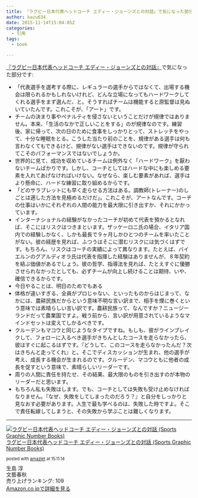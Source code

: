 ```yaml
---
title: 『ラグビー日本代表ヘッドコーチ エディー・ジョーンズとの対話』で気になった部分
author: kazu634
date: 2015-11-14T15:04:05Z
categories:
  - 引用
tags:
  - book

---
```

<a href="https://www.amazon.co.jp/exec/obidos/ASIN/4163903232/simsnes-22/ref=nosim/" onclick="__gaTracker('send', 'event', 'outbound-article', 'https://www.amazon.co.jp/exec/obidos/ASIN/4163903232/simsnes-22/ref=nosim/', '『ラグビー日本代表ヘッドコーチ エディー・ジョーンズとの対話』');" target="_blank" name="amazletlink">『ラグビー日本代表ヘッドコーチ エディー・ジョーンズとの対話』</a>で気になった部分です:

  * 「代表選手を選考する際に、レギュラーの選手からではなくて、出場する機会は限られるかもしれないけれど、どんな立場になってもハードワークしてくれる選手をまず選んだ、と。そうすればチームは機能すると原監督は見ぬいていたんです。これこそが、「アート」です。
  * チームの決まり事やペナルティを侵さないということだけが規律ではありません。本来、「生活のなかで正しいことをする」のが規律なのです。練習後、家に帰って、次の日のために食事をしっかりとって、ストレッチをやって、十分な睡眠をとる。こうした当たり前のことを、規律がある選手は何も言わなくてもできるけど、規律がない選手はできないのです。規律が守られてこそのパフォーマンスではないでしょうか。
  * 世界的に見て、成功を収めているチームは例外なく「ハードワーク」を厭わないチームばかりです。しかし、コーチとしてはハードな中にも楽しめる要素を入れてあげなければいけない。なぜなら、楽しむ要素があれば、選手はより懸命に、ハードな練習に取り組めるからです。
  * 「どのサラブレットにも早く走らせる方法はある。調教師(トレーナー)のしごとは適した方法を見極めるだけだ」。これこそが、アートなんです。コーチの仕事はいかにそれぞれの人間の能力を最大限に引き出すか、それにかかっています。
  * インターナショナルの経験がなかったコーチが初めて代表を預かるとなれば、そこにはリスクはつきまといます。ザッケーロニ氏の場合、イタリア国内での経験しかなく、しかも最長で９ヶ月しかひとつのチームを率いたことがない。彼の経歴を見れば、ふつうはそこに潜むリスクには気づくはずです。もちろん、リスクはコーチの実績によって異なります。たとえば、バイエルンのグアルディオラ氏は代表を指揮した経験はありませんが、８年契約を結ぶ価値があるでしょう。彼の哲学、指導法を見れば、たとえすぐに優勝させられなかったとしても、必ずチームが向上し続けることは期待、いや、確信できるからです。
  * 今日やることは、明日のためでもある
  * 体格が違いすぎる、全員がプロじゃない、といったものからはじまって、なかには、農耕民族だからという意味不明な言い訳まで、相手を煙に巻くという意味では素晴らしい言い訳です。農耕民族って、なんですか？ニュージーランドだって農業国ですよ。戦う前から、言い訳が用意されているようなマインドセットは変えてしかるべきです。
  * クルーデンもマコウと同じようなタイプですね。もしも、彼がラインブレイクして、フォローに入るべき選手がきちんとしたコースを走らなかったら、彼はすぐに起こるはずです。『どうして、このコースを走らなかったんだ？次はきちんと走ってくれ』と。そこでディスカッションが生まれ、他の選手が考え、成長する機会が生まれるのです。クルーデン、マコウともに他者の成長を促すという意味で、素晴らしいリーダーです。
  * 周りの人間に責任を持たせ、その結果、最大限のものを引き出すのが本物のリーダーだと思います。
  * もちろん私も失敗はします。でも、コーチとしては失敗も受け止めなければなりません。『なぜ、失敗をしてしまったのだろう？』と自分をしっかりと見なおす必要があります。人生で最も学べるのは、失敗した時ですよ。そこで責任転嫁してしまうと、その失敗から学ぶことは難しくなります。

* * *

<div class="amazlet-box" style="margin-bottom: 0px;">
<div class="amazlet-image" style="float: left; margin: 0px 12px 1px 0px;">
<a href="https://www.amazon.co.jp/exec/obidos/ASIN/4163903232/simsnes-22/ref=nosim/" onclick="__gaTracker('send', 'event', 'outbound-article', 'https://www.amazon.co.jp/exec/obidos/ASIN/4163903232/simsnes-22/ref=nosim/', '');" target="_blank" name="amazletlink"><img style="border: none;" src="https://images-na.ssl-images-amazon.com/images/I/51AjbGLTMbL._SL160_.jpg" alt="ラグビー日本代表ヘッドコーチ エディー・ジョーンズとの対話 (Sports Graphic Number Books)" /></a>
</div>

<div class="amazlet-info" style="line-height: 120%; margin-bottom: 10px;">
<div class="amazlet-name" style="margin-bottom: 10px; line-height: 120%;">
<p>
<a href="https://www.amazon.co.jp/exec/obidos/ASIN/4163903232/simsnes-22/ref=nosim/" onclick="__gaTracker('send', 'event', 'outbound-article', 'https://www.amazon.co.jp/exec/obidos/ASIN/4163903232/simsnes-22/ref=nosim/', 'ラグビー日本代表ヘッドコーチ エディー・ジョーンズとの対話 (Sports Graphic Number Books)');" target="_blank" name="amazletlink">ラグビー日本代表ヘッドコーチ エディー・ジョーンズとの対話 (Sports Graphic Number Books)</a>
</p>

<div class="amazlet-powered-date" style="font-size: 80%; margin-top: 5px; line-height: 120%;">
        posted with <a href="http://www.amazlet.com/" onclick="__gaTracker('send', 'event', 'outbound-article', 'http://www.amazlet.com/', 'amazlet');" title="amazlet"  target="_blank">amazlet</a> at 15.11.14
</div>
</div>

<div class="amazlet-detail">
      生島 淳<br /> 文藝春秋<br /> 売り上げランキング: 109
</div>

<div class="amazlet-sub-info" style="float: left;">
<div class="amazlet-link" style="margin-top: 5px;">
<a href="https://www.amazon.co.jp/exec/obidos/ASIN/4163903232/simsnes-22/ref=nosim/" onclick="__gaTracker('send', 'event', 'outbound-article', 'https://www.amazon.co.jp/exec/obidos/ASIN/4163903232/simsnes-22/ref=nosim/', 'Amazon.co.jpで詳細を見る');" target="_blank" name="amazletlink">Amazon.co.jpで詳細を見る</a>
</div>
</div>
</div>

<div class="amazlet-footer" style="clear: left;">
</div>
</div>
